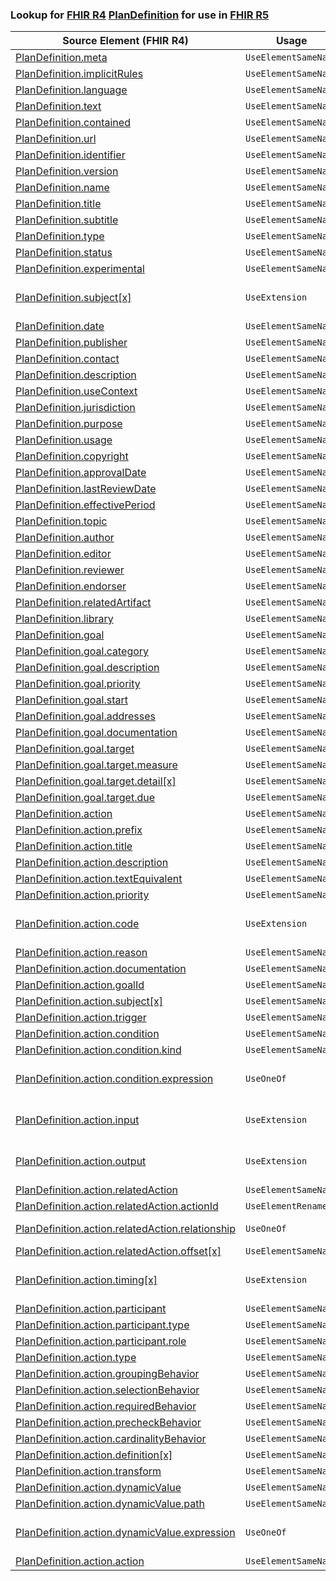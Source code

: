### Lookup for [FHIR R4](https://hl7.org/fhir/R4/) [PlanDefinition](https://hl7.org/fhir/R4/PlanDefinition.html) for use in [FHIR R5](https://hl7.org/fhir/R5/)

| Source Element (FHIR R4) | Usage | Target |
| -------------- | ----- | ------ |
| [PlanDefinition.meta](https://hl7.org/fhir/R4/PlanDefinition.html#resource) | `UseElementSameName` | [PlanDefinition.meta](https://hl7.org/fhir/R5/PlanDefinition.html#resource) |
| [PlanDefinition.implicitRules](https://hl7.org/fhir/R4/PlanDefinition.html#resource) | `UseElementSameName` | [PlanDefinition.implicitRules](https://hl7.org/fhir/R5/PlanDefinition.html#resource) |
| [PlanDefinition.language](https://hl7.org/fhir/R4/PlanDefinition.html#resource) | `UseElementSameName` | [PlanDefinition.language](https://hl7.org/fhir/R5/PlanDefinition.html#resource) |
| [PlanDefinition.text](https://hl7.org/fhir/R4/PlanDefinition.html#resource) | `UseElementSameName` | [PlanDefinition.text](https://hl7.org/fhir/R5/PlanDefinition.html#resource) |
| [PlanDefinition.contained](https://hl7.org/fhir/R4/PlanDefinition.html#resource) | `UseElementSameName` | [PlanDefinition.contained](https://hl7.org/fhir/R5/PlanDefinition.html#resource) |
| [PlanDefinition.url](https://hl7.org/fhir/R4/PlanDefinition.html#resource) | `UseElementSameName` | [PlanDefinition.url](https://hl7.org/fhir/R5/PlanDefinition.html#resource) |
| [PlanDefinition.identifier](https://hl7.org/fhir/R4/PlanDefinition.html#resource) | `UseElementSameName` | [PlanDefinition.identifier](https://hl7.org/fhir/R5/PlanDefinition.html#resource) |
| [PlanDefinition.version](https://hl7.org/fhir/R4/PlanDefinition.html#resource) | `UseElementSameName` | [PlanDefinition.version](https://hl7.org/fhir/R5/PlanDefinition.html#resource) |
| [PlanDefinition.name](https://hl7.org/fhir/R4/PlanDefinition.html#resource) | `UseElementSameName` | [PlanDefinition.name](https://hl7.org/fhir/R5/PlanDefinition.html#resource) |
| [PlanDefinition.title](https://hl7.org/fhir/R4/PlanDefinition.html#resource) | `UseElementSameName` | [PlanDefinition.title](https://hl7.org/fhir/R5/PlanDefinition.html#resource) |
| [PlanDefinition.subtitle](https://hl7.org/fhir/R4/PlanDefinition.html#resource) | `UseElementSameName` | [PlanDefinition.subtitle](https://hl7.org/fhir/R5/PlanDefinition.html#resource) |
| [PlanDefinition.type](https://hl7.org/fhir/R4/PlanDefinition.html#resource) | `UseElementSameName` | [PlanDefinition.type](https://hl7.org/fhir/R5/PlanDefinition.html#resource) |
| [PlanDefinition.status](https://hl7.org/fhir/R4/PlanDefinition.html#resource) | `UseElementSameName` | [PlanDefinition.status](https://hl7.org/fhir/R5/PlanDefinition.html#resource) |
| [PlanDefinition.experimental](https://hl7.org/fhir/R4/PlanDefinition.html#resource) | `UseElementSameName` | [PlanDefinition.experimental](https://hl7.org/fhir/R5/PlanDefinition.html#resource) |
| [PlanDefinition.subject[x]](https://hl7.org/fhir/R4/PlanDefinition.html#resource) | `UseExtension` | [http://hl7.org/fhir/4.0/StructureDefinition/extension-PlanDefinition.subject](StructureDefinition-ext-R4-PlanDefinition.subject.html) |
| [PlanDefinition.date](https://hl7.org/fhir/R4/PlanDefinition.html#resource) | `UseElementSameName` | [PlanDefinition.date](https://hl7.org/fhir/R5/PlanDefinition.html#resource) |
| [PlanDefinition.publisher](https://hl7.org/fhir/R4/PlanDefinition.html#resource) | `UseElementSameName` | [PlanDefinition.publisher](https://hl7.org/fhir/R5/PlanDefinition.html#resource) |
| [PlanDefinition.contact](https://hl7.org/fhir/R4/PlanDefinition.html#resource) | `UseElementSameName` | [PlanDefinition.contact](https://hl7.org/fhir/R5/PlanDefinition.html#resource) |
| [PlanDefinition.description](https://hl7.org/fhir/R4/PlanDefinition.html#resource) | `UseElementSameName` | [PlanDefinition.description](https://hl7.org/fhir/R5/PlanDefinition.html#resource) |
| [PlanDefinition.useContext](https://hl7.org/fhir/R4/PlanDefinition.html#resource) | `UseElementSameName` | [PlanDefinition.useContext](https://hl7.org/fhir/R5/PlanDefinition.html#resource) |
| [PlanDefinition.jurisdiction](https://hl7.org/fhir/R4/PlanDefinition.html#resource) | `UseElementSameName` | [PlanDefinition.jurisdiction](https://hl7.org/fhir/R5/PlanDefinition.html#resource) |
| [PlanDefinition.purpose](https://hl7.org/fhir/R4/PlanDefinition.html#resource) | `UseElementSameName` | [PlanDefinition.purpose](https://hl7.org/fhir/R5/PlanDefinition.html#resource) |
| [PlanDefinition.usage](https://hl7.org/fhir/R4/PlanDefinition.html#resource) | `UseElementSameName` | [PlanDefinition.usage](https://hl7.org/fhir/R5/PlanDefinition.html#resource) |
| [PlanDefinition.copyright](https://hl7.org/fhir/R4/PlanDefinition.html#resource) | `UseElementSameName` | [PlanDefinition.copyright](https://hl7.org/fhir/R5/PlanDefinition.html#resource) |
| [PlanDefinition.approvalDate](https://hl7.org/fhir/R4/PlanDefinition.html#resource) | `UseElementSameName` | [PlanDefinition.approvalDate](https://hl7.org/fhir/R5/PlanDefinition.html#resource) |
| [PlanDefinition.lastReviewDate](https://hl7.org/fhir/R4/PlanDefinition.html#resource) | `UseElementSameName` | [PlanDefinition.lastReviewDate](https://hl7.org/fhir/R5/PlanDefinition.html#resource) |
| [PlanDefinition.effectivePeriod](https://hl7.org/fhir/R4/PlanDefinition.html#resource) | `UseElementSameName` | [PlanDefinition.effectivePeriod](https://hl7.org/fhir/R5/PlanDefinition.html#resource) |
| [PlanDefinition.topic](https://hl7.org/fhir/R4/PlanDefinition.html#resource) | `UseElementSameName` | [PlanDefinition.topic](https://hl7.org/fhir/R5/PlanDefinition.html#resource) |
| [PlanDefinition.author](https://hl7.org/fhir/R4/PlanDefinition.html#resource) | `UseElementSameName` | [PlanDefinition.author](https://hl7.org/fhir/R5/PlanDefinition.html#resource) |
| [PlanDefinition.editor](https://hl7.org/fhir/R4/PlanDefinition.html#resource) | `UseElementSameName` | [PlanDefinition.editor](https://hl7.org/fhir/R5/PlanDefinition.html#resource) |
| [PlanDefinition.reviewer](https://hl7.org/fhir/R4/PlanDefinition.html#resource) | `UseElementSameName` | [PlanDefinition.reviewer](https://hl7.org/fhir/R5/PlanDefinition.html#resource) |
| [PlanDefinition.endorser](https://hl7.org/fhir/R4/PlanDefinition.html#resource) | `UseElementSameName` | [PlanDefinition.endorser](https://hl7.org/fhir/R5/PlanDefinition.html#resource) |
| [PlanDefinition.relatedArtifact](https://hl7.org/fhir/R4/PlanDefinition.html#resource) | `UseElementSameName` | [PlanDefinition.relatedArtifact](https://hl7.org/fhir/R5/PlanDefinition.html#resource) |
| [PlanDefinition.library](https://hl7.org/fhir/R4/PlanDefinition.html#resource) | `UseElementSameName` | [PlanDefinition.library](https://hl7.org/fhir/R5/PlanDefinition.html#resource) |
| [PlanDefinition.goal](https://hl7.org/fhir/R4/PlanDefinition.html#resource) | `UseElementSameName` | [PlanDefinition.goal](https://hl7.org/fhir/R5/PlanDefinition.html#resource) |
| [PlanDefinition.goal.category](https://hl7.org/fhir/R4/PlanDefinition.html#resource) | `UseElementSameName` | [PlanDefinition.goal.category](https://hl7.org/fhir/R5/PlanDefinition.html#resource) |
| [PlanDefinition.goal.description](https://hl7.org/fhir/R4/PlanDefinition.html#resource) | `UseElementSameName` | [PlanDefinition.goal.description](https://hl7.org/fhir/R5/PlanDefinition.html#resource) |
| [PlanDefinition.goal.priority](https://hl7.org/fhir/R4/PlanDefinition.html#resource) | `UseElementSameName` | [PlanDefinition.goal.priority](https://hl7.org/fhir/R5/PlanDefinition.html#resource) |
| [PlanDefinition.goal.start](https://hl7.org/fhir/R4/PlanDefinition.html#resource) | `UseElementSameName` | [PlanDefinition.goal.start](https://hl7.org/fhir/R5/PlanDefinition.html#resource) |
| [PlanDefinition.goal.addresses](https://hl7.org/fhir/R4/PlanDefinition.html#resource) | `UseElementSameName` | [PlanDefinition.goal.addresses](https://hl7.org/fhir/R5/PlanDefinition.html#resource) |
| [PlanDefinition.goal.documentation](https://hl7.org/fhir/R4/PlanDefinition.html#resource) | `UseElementSameName` | [PlanDefinition.goal.documentation](https://hl7.org/fhir/R5/PlanDefinition.html#resource) |
| [PlanDefinition.goal.target](https://hl7.org/fhir/R4/PlanDefinition.html#resource) | `UseElementSameName` | [PlanDefinition.goal.target](https://hl7.org/fhir/R5/PlanDefinition.html#resource) |
| [PlanDefinition.goal.target.measure](https://hl7.org/fhir/R4/PlanDefinition.html#resource) | `UseElementSameName` | [PlanDefinition.goal.target.measure](https://hl7.org/fhir/R5/PlanDefinition.html#resource) |
| [PlanDefinition.goal.target.detail[x]](https://hl7.org/fhir/R4/PlanDefinition.html#resource) | `UseElementSameName` | [PlanDefinition.goal.target.detail[x]](https://hl7.org/fhir/R5/PlanDefinition.html#resource) |
| [PlanDefinition.goal.target.due](https://hl7.org/fhir/R4/PlanDefinition.html#resource) | `UseElementSameName` | [PlanDefinition.goal.target.due](https://hl7.org/fhir/R5/PlanDefinition.html#resource) |
| [PlanDefinition.action](https://hl7.org/fhir/R4/PlanDefinition.html#resource) | `UseElementSameName` | [PlanDefinition.action](https://hl7.org/fhir/R5/PlanDefinition.html#resource) |
| [PlanDefinition.action.prefix](https://hl7.org/fhir/R4/PlanDefinition.html#resource) | `UseElementSameName` | [PlanDefinition.action.prefix](https://hl7.org/fhir/R5/PlanDefinition.html#resource) |
| [PlanDefinition.action.title](https://hl7.org/fhir/R4/PlanDefinition.html#resource) | `UseElementSameName` | [PlanDefinition.action.title](https://hl7.org/fhir/R5/PlanDefinition.html#resource) |
| [PlanDefinition.action.description](https://hl7.org/fhir/R4/PlanDefinition.html#resource) | `UseElementSameName` | [PlanDefinition.action.description](https://hl7.org/fhir/R5/PlanDefinition.html#resource) |
| [PlanDefinition.action.textEquivalent](https://hl7.org/fhir/R4/PlanDefinition.html#resource) | `UseElementSameName` | [PlanDefinition.action.textEquivalent](https://hl7.org/fhir/R5/PlanDefinition.html#resource) |
| [PlanDefinition.action.priority](https://hl7.org/fhir/R4/PlanDefinition.html#resource) | `UseElementSameName` | [PlanDefinition.action.priority](https://hl7.org/fhir/R5/PlanDefinition.html#resource) |
| [PlanDefinition.action.code](https://hl7.org/fhir/R4/PlanDefinition.html#resource) | `UseExtension` | [http://hl7.org/fhir/4.0/StructureDefinition/extension-PlanDefinition.action.code](StructureDefinition-ext-R4-PlanDefinition.ac.code.html) |
| [PlanDefinition.action.reason](https://hl7.org/fhir/R4/PlanDefinition.html#resource) | `UseElementSameName` | [PlanDefinition.action.reason](https://hl7.org/fhir/R5/PlanDefinition.html#resource) |
| [PlanDefinition.action.documentation](https://hl7.org/fhir/R4/PlanDefinition.html#resource) | `UseElementSameName` | [PlanDefinition.action.documentation](https://hl7.org/fhir/R5/PlanDefinition.html#resource) |
| [PlanDefinition.action.goalId](https://hl7.org/fhir/R4/PlanDefinition.html#resource) | `UseElementSameName` | [PlanDefinition.action.goalId](https://hl7.org/fhir/R5/PlanDefinition.html#resource) |
| [PlanDefinition.action.subject[x]](https://hl7.org/fhir/R4/PlanDefinition.html#resource) | `UseElementSameName` | [PlanDefinition.action.subject[x]](https://hl7.org/fhir/R5/PlanDefinition.html#resource) |
| [PlanDefinition.action.trigger](https://hl7.org/fhir/R4/PlanDefinition.html#resource) | `UseElementSameName` | [PlanDefinition.action.trigger](https://hl7.org/fhir/R5/PlanDefinition.html#resource) |
| [PlanDefinition.action.condition](https://hl7.org/fhir/R4/PlanDefinition.html#resource) | `UseElementSameName` | [PlanDefinition.action.condition](https://hl7.org/fhir/R5/PlanDefinition.html#resource) |
| [PlanDefinition.action.condition.kind](https://hl7.org/fhir/R4/PlanDefinition.html#resource) | `UseElementSameName` | [PlanDefinition.action.condition.kind](https://hl7.org/fhir/R5/PlanDefinition.html#resource) |
| [PlanDefinition.action.condition.expression](https://hl7.org/fhir/R4/PlanDefinition.html#resource) | `UseOneOf` | [PlanDefinition.action.condition.expression](https://hl7.org/fhir/R5/PlanDefinition.html#resource)<br />[PlanDefinition.action.condition.expression](https://hl7.org/fhir/R5/PlanDefinition.html#resource)<br />[PlanDefinition.action.condition.expression](https://hl7.org/fhir/R5/PlanDefinition.html#resource) |
| [PlanDefinition.action.input](https://hl7.org/fhir/R4/PlanDefinition.html#resource) | `UseExtension` | [http://hl7.org/fhir/4.0/StructureDefinition/extension-PlanDefinition.action.input](StructureDefinition-ext-R4-PlanDefinition.ac.input.html) |
| [PlanDefinition.action.output](https://hl7.org/fhir/R4/PlanDefinition.html#resource) | `UseExtension` | [http://hl7.org/fhir/4.0/StructureDefinition/extension-PlanDefinition.action.output](StructureDefinition-ext-R4-PlanDefinition.ac.output.html) |
| [PlanDefinition.action.relatedAction](https://hl7.org/fhir/R4/PlanDefinition.html#resource) | `UseElementSameName` | [PlanDefinition.action.relatedAction](https://hl7.org/fhir/R5/PlanDefinition.html#resource) |
| [PlanDefinition.action.relatedAction.actionId](https://hl7.org/fhir/R4/PlanDefinition.html#resource) | `UseElementRenamed` | [PlanDefinition.action.relatedAction.targetId](https://hl7.org/fhir/R5/PlanDefinition.html#resource) |
| [PlanDefinition.action.relatedAction.relationship](https://hl7.org/fhir/R4/PlanDefinition.html#resource) | `UseOneOf` | [PlanDefinition.action.relatedAction.relationship](https://hl7.org/fhir/R5/PlanDefinition.html#resource)<br />[PlanDefinition.action.relatedAction.endRelationship](https://hl7.org/fhir/R5/PlanDefinition.html#resource) |
| [PlanDefinition.action.relatedAction.offset[x]](https://hl7.org/fhir/R4/PlanDefinition.html#resource) | `UseElementSameName` | [PlanDefinition.action.relatedAction.offset[x]](https://hl7.org/fhir/R5/PlanDefinition.html#resource) |
| [PlanDefinition.action.timing[x]](https://hl7.org/fhir/R4/PlanDefinition.html#resource) | `UseExtension` | [http://hl7.org/fhir/4.0/StructureDefinition/extension-PlanDefinition.action.timing](StructureDefinition-ext-R4-PlanDefinition.ac.timing.html) |
| [PlanDefinition.action.participant](https://hl7.org/fhir/R4/PlanDefinition.html#resource) | `UseElementSameName` | [PlanDefinition.action.participant](https://hl7.org/fhir/R5/PlanDefinition.html#resource) |
| [PlanDefinition.action.participant.type](https://hl7.org/fhir/R4/PlanDefinition.html#resource) | `UseElementSameName` | [PlanDefinition.action.participant.type](https://hl7.org/fhir/R5/PlanDefinition.html#resource) |
| [PlanDefinition.action.participant.role](https://hl7.org/fhir/R4/PlanDefinition.html#resource) | `UseElementSameName` | [PlanDefinition.action.participant.role](https://hl7.org/fhir/R5/PlanDefinition.html#resource) |
| [PlanDefinition.action.type](https://hl7.org/fhir/R4/PlanDefinition.html#resource) | `UseElementSameName` | [PlanDefinition.action.type](https://hl7.org/fhir/R5/PlanDefinition.html#resource) |
| [PlanDefinition.action.groupingBehavior](https://hl7.org/fhir/R4/PlanDefinition.html#resource) | `UseElementSameName` | [PlanDefinition.action.groupingBehavior](https://hl7.org/fhir/R5/PlanDefinition.html#resource) |
| [PlanDefinition.action.selectionBehavior](https://hl7.org/fhir/R4/PlanDefinition.html#resource) | `UseElementSameName` | [PlanDefinition.action.selectionBehavior](https://hl7.org/fhir/R5/PlanDefinition.html#resource) |
| [PlanDefinition.action.requiredBehavior](https://hl7.org/fhir/R4/PlanDefinition.html#resource) | `UseElementSameName` | [PlanDefinition.action.requiredBehavior](https://hl7.org/fhir/R5/PlanDefinition.html#resource) |
| [PlanDefinition.action.precheckBehavior](https://hl7.org/fhir/R4/PlanDefinition.html#resource) | `UseElementSameName` | [PlanDefinition.action.precheckBehavior](https://hl7.org/fhir/R5/PlanDefinition.html#resource) |
| [PlanDefinition.action.cardinalityBehavior](https://hl7.org/fhir/R4/PlanDefinition.html#resource) | `UseElementSameName` | [PlanDefinition.action.cardinalityBehavior](https://hl7.org/fhir/R5/PlanDefinition.html#resource) |
| [PlanDefinition.action.definition[x]](https://hl7.org/fhir/R4/PlanDefinition.html#resource) | `UseElementSameName` | [PlanDefinition.action.definition[x]](https://hl7.org/fhir/R5/PlanDefinition.html#resource) |
| [PlanDefinition.action.transform](https://hl7.org/fhir/R4/PlanDefinition.html#resource) | `UseElementSameName` | [PlanDefinition.action.transform](https://hl7.org/fhir/R5/PlanDefinition.html#resource) |
| [PlanDefinition.action.dynamicValue](https://hl7.org/fhir/R4/PlanDefinition.html#resource) | `UseElementSameName` | [PlanDefinition.action.dynamicValue](https://hl7.org/fhir/R5/PlanDefinition.html#resource) |
| [PlanDefinition.action.dynamicValue.path](https://hl7.org/fhir/R4/PlanDefinition.html#resource) | `UseElementSameName` | [PlanDefinition.action.dynamicValue.path](https://hl7.org/fhir/R5/PlanDefinition.html#resource) |
| [PlanDefinition.action.dynamicValue.expression](https://hl7.org/fhir/R4/PlanDefinition.html#resource) | `UseOneOf` | [PlanDefinition.action.dynamicValue.expression](https://hl7.org/fhir/R5/PlanDefinition.html#resource)<br />[PlanDefinition.action.dynamicValue.expression](https://hl7.org/fhir/R5/PlanDefinition.html#resource)<br />[PlanDefinition.action.dynamicValue.expression](https://hl7.org/fhir/R5/PlanDefinition.html#resource) |
| [PlanDefinition.action.action](https://hl7.org/fhir/R4/PlanDefinition.html#resource) | `UseElementSameName` | [PlanDefinition.action.action](https://hl7.org/fhir/R5/PlanDefinition.html#resource) |
